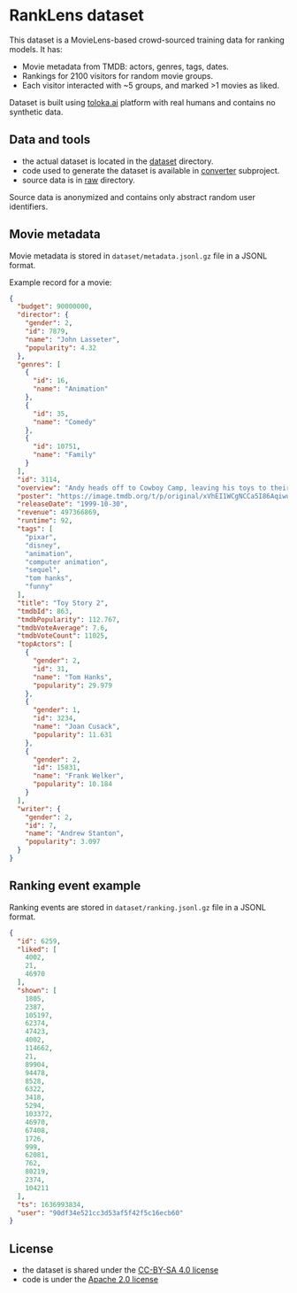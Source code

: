 # RankLens dataset

This dataset is a MovieLens-based crowd-sourced training data for ranking models. It has:
* Movie metadata from TMDB: actors, genres, tags, dates.
* Rankings for 2100 visitors for random movie groups.
* Each visitor interacted with ~5 groups, and marked >1 movies as liked.

Dataset is built using [toloka.ai](https://toloka.ai) platform with real humans and contains no synthetic data.

## Data and tools

* the actual dataset is located in the [dataset](https://github.com/metarank/ranklens/tree/master/dataset) directory.
* code used to generate the dataset is available in [converter](https://github.com/metarank/ranklens/tree/master/converter) subproject.
* source data is in [raw](https://github.com/metarank/ranklens/tree/master/raw) directory.

Source data is anonymized and contains only abstract random user identifiers.

## Movie metadata

Movie metadata is stored in `dataset/metadata.jsonl.gz` file in a JSONL format.

Example record for a movie:
```json
{
  "budget": 90000000,
  "director": {
    "gender": 2,
    "id": 7879,
    "name": "John Lasseter",
    "popularity": 4.32
  },
  "genres": [
    {
      "id": 16,
      "name": "Animation"
    },
    {
      "id": 35,
      "name": "Comedy"
    },
    {
      "id": 10751,
      "name": "Family"
    }
  ],
  "id": 3114,
  "overview": "Andy heads off to Cowboy Camp, leaving his toys to their own devices. Things shift into high gear when an obsessive toy collector named Al McWhiggen, owner of Al's Toy Barn kidnaps Woody. Andy's toys mount a daring rescue mission, Buzz Lightyear meets his match and Woody has to decide where he and his heart truly belong.",
  "poster": "https://image.tmdb.org/t/p/original/xVhEI1WCgNCCa5I86AqiwuZoog3.jpg",
  "releaseDate": "1999-10-30",
  "revenue": 497366869,
  "runtime": 92,
  "tags": [
    "pixar",
    "disney",
    "animation",
    "computer animation",
    "sequel",
    "tom hanks",
    "funny"
  ],
  "title": "Toy Story 2",
  "tmdbId": 863,
  "tmdbPopularity": 112.767,
  "tmdbVoteAverage": 7.6,
  "tmdbVoteCount": 11025,
  "topActors": [
    {
      "gender": 2,
      "id": 31,
      "name": "Tom Hanks",
      "popularity": 29.979
    },
    {
      "gender": 1,
      "id": 3234,
      "name": "Joan Cusack",
      "popularity": 11.631
    },
    {
      "gender": 2,
      "id": 15831,
      "name": "Frank Welker",
      "popularity": 10.184
    }
  ],
  "writer": {
    "gender": 2,
    "id": 7,
    "name": "Andrew Stanton",
    "popularity": 3.097
  }
}
```

## Ranking event example

Ranking events are stored in `dataset/ranking.jsonl.gz` file in a JSONL format.

```json
{
  "id": 6259,
  "liked": [
    4002,
    21,
    46970
  ],
  "shown": [
    1805,
    2387,
    105197,
    62374,
    47423,
    4002,
    114662,
    21,
    89904,
    94478,
    8528,
    6322,
    3418,
    5294,
    103372,
    46970,
    67408,
    1726,
    999,
    62081,
    762,
    80219,
    2374,
    104211
  ],
  "ts": 1636993834,
  "user": "90df34e521cc3d53af5f42f5c16ecb60"
}
```

## License

* the dataset is shared under the [CC-BY-SA 4.0 license](LICENSE.md)
* code is under the [Apache 2.0 license](converter/LICENSE)